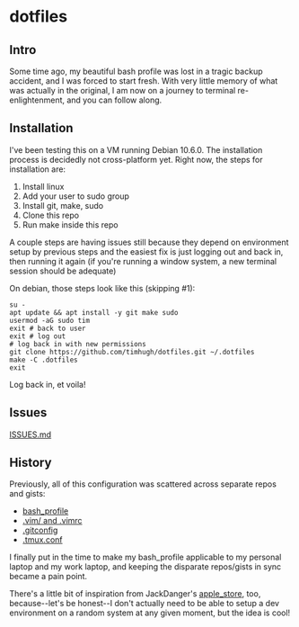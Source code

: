# dotfiles

## Intro

Some time ago, my beautiful bash profile was lost in a tragic backup accident, and I was forced to start fresh. With very little memory of what was actually in the original, I am now on a journey to terminal re-enlightenment, and you can follow along.

## Installation
I've been testing this on a VM running Debian 10.6.0. The installation process is decidedly not cross-platform yet.
Right now, the steps for installation are:

1. Install linux
2. Add your user to sudo group
3. Install git, make, sudo
4. Clone this repo
5. Run make inside this repo

A couple steps are having issues still because they depend on environment setup by previous steps and the easiest fix is just logging out and back in, then running it again (if you're running a window system, a new terminal session should be adequate)

On debian, those steps look like this (skipping #1):
```
su -
apt update && apt install -y git make sudo
usermod -aG sudo tim
exit # back to user
exit # log out
# log back in with new permissions
git clone https://github.com/timhugh/dotfiles.git ~/.dotfiles
make -C .dotfiles
exit
```
Log back in, et voila!

## Issues

[ISSUES.md](https://github.com/timhugh/dotfiles/blob/master/ISSUES.md)

## History

Previously, all of this configuration was scattered across separate repos and gists:

- [bash_profile](https://github.com/timhugh/bash_profile)
- [.vim/ and .vimrc](https://github.com/timhugh/vim)
- [.gitconfig](https://gist.github.com/timhugh/9b6303ffcc00fbc2b84a)
- [.tmux.conf](https://gist.github.com/timhugh/b39ae27a39c4d3aca4040b38b1e7f911)

I finally put in the time to make my bash_profile applicable to my personal laptop and my work laptop, and keeping the disparate repos/gists in sync became a pain point.

There's a little bit of inspiration from JackDanger's [apple_store](https://github.com/JackDanger/apple_store), too, because--let's be honest--I don't actually need to be able to setup a dev environment on a random system at any given moment, but the idea is cool!
